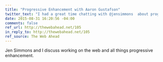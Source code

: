```yaml
---
title: "Progressive Enhancement with Aaron Gustafson"
twitter_text: "I had a great time chatting with @jensimmons  about progressive enhancement on @thewebahead"
date: 2015-08-31 16:20:56 -04:00
comments: false
ref_url: http://thewebahead.net/105
in_reply_to: http://thewebahead.net/105
ref_source: The Web Ahead
---
```


Jen Simmons and I discuss working on the web and all things progressive enhancement.